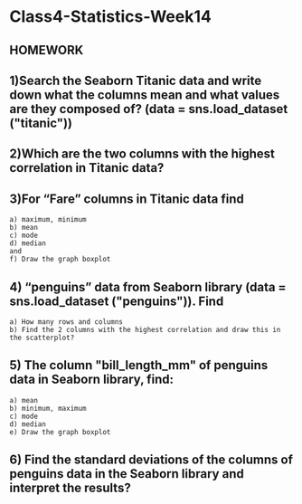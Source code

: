 # Class4-Statistics-Week14

## HOMEWORK
## 1)Search the Seaborn Titanic data and write down what the columns mean and what values are they composed of? (data = sns.load_dataset ("titanic"))

## 2)Which are the two columns with the highest correlation in Titanic data?


## 3)For “Fare” columns in Titanic data find
    a) maximum, minimum
    b) mean
    c) mode
    d) median
    and
    f) Draw the graph boxplot

## 4) “penguins” data from Seaborn library (data = sns.load_dataset ("penguins")). Find
    a) How many rows and columns
    b) Find the 2 columns with the highest correlation and draw this in the scatterplot?

## 5) The column "bill_length_mm" of penguins data in Seaborn library, find:
    a) mean
    b) minimum, maximum
    c) mode
    d) median
    e) Draw the graph boxplot

## 6) Find the standard deviations of the columns of penguins data in the Seaborn library and interpret the results?
